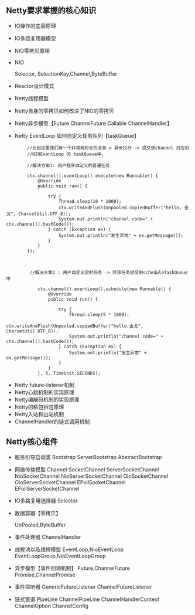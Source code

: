 ##      Netty要求掌握的核心知识


* IO操作的底层原理
* IO多路复用器模型
* NIO零拷贝原理

* NIO

    Selector, SelectionKey,Channel,ByteBuffer

* Reactor设计模式
* Netty线程模型
* Netty自身的零拷贝如何改进了NIO的零拷贝
* Netty异步模型【Future  ChannelFuture  Callable  ChannelHandler】
* Netty  EventLoop 如何自定义任务队列【taskQueue】


```
        //比如这里我们有一个非常耗时长的业务-> 异步执行 -> 提交该channel 对应的
        //NIOEventLoop 的 taskQueue中,

        //解决方案1: 用户程序自定义的普通任务

        ctx.channel().eventLoop().execute(new Runnable() {
            @Override
            public void run() {

                try {
                    Thread.sleep(10 * 1000);
                    ctx.writeAndFlush(Unpooled.copiedBuffer("hello, 金戈", CharsetUtil.UTF_8));
                    System.out.println("channel code=" + ctx.channel().hashCode());
                } catch (Exception ex) {
                    System.out.println("发生异常" + ex.getMessage());
                }
            }
        });



         //解决方案2 : 用户自定义定时任务 -> 将该任务提交到scheduleTaskQueue中

            ctx.channel().eventLoop().schedule(new Runnable() {
                @Override
                public void run() {

                    try {
                        Thread.sleep(5 * 1000);
                        ctx.writeAndFlush(Unpooled.copiedBuffer("hello,金戈", CharsetUtil.UTF_8));
                        System.out.println("channel code=" + ctx.channel().hashCode());
                    } catch (Exception ex) {
                        System.out.println("发生异常" + ex.getMessage());
                    }
                }
            }, 5, TimeUnit.SECONDS);
```

* Netty  future-listener机制
* Netty心跳机制的实现原理
* Netty编解码机制的实现原理
* Netty的粘包拆包原理
* Netty入站和出站机制
* ChannelHandler的链式调用机制


## Netty核心组件

* 服务引导启动类
    Bootstrap ServerBootstrap AbstractBootstrap

* 网络传输模型
    Channel SocketChannel ServerSocketChannel
    NioSocketChannel NioServerSocketChannel
    OioSocketChannel OioServerSocketChannel
    EPollSocketChannel EPollServerSocketChannel

* IO多路复用选择器
    Selector

* 数据容器【零拷贝】

     UnPooled,ByteBuffer

* 事件处理器
    ChannelHandler

* 线程池以及线程模型
    EventLoop,NioEventLoop
    EventLoopGroup,NioEventLoopGroup

* 异步模型【事件回调机制】
   Future,ChannelFuture
   Promise,ChannelPromise

* 事件监听器
  GenericFutureListener
  ChannelFutureListener

* 链式管道
    PipeLine
    ChannelPipeLine
    ChannelHandlerContext
    ChannelOption
    ChannelConfig







